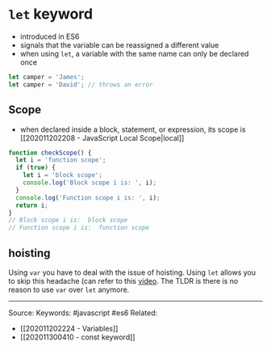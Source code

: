 # `let` keyword

- introduced in ES6
- signals that the variable can be reassigned a different value
- when using `let`, a variable with the same name can only be declared once
```js
let camper = 'James';
let camper = 'David'; // throws an error
```
## Scope
- when declared inside a block, statement, or expression, its scope is [[202011202208 - JavaScript Local Scope|local]]
```js
function checkScope() {
  let i = 'function scope';
  if (true) {
    let i = 'block scope';
    console.log('Block scope i is: ', i);
  }
  console.log('Function scope i is: ', i);
  return i;
}
// Block scope i is:  block scope
// Function scope i is:  function scope
```

## hoisting
Using `var` you have to deal with the issue of hoisting. Using `let` allows you to skip this headache (can refer to this [video](https://www.youtube.com/watch?v=sjyJBL5fkp8&ab_channel=FunFunFunction). The TLDR is there is no reason to use `var` over `let` anymore. 

---
Source:
Keywords: #javascript #es6
Related: 
- [[202011202224 - Variables]]
- [[202011300410 - const keyword]]